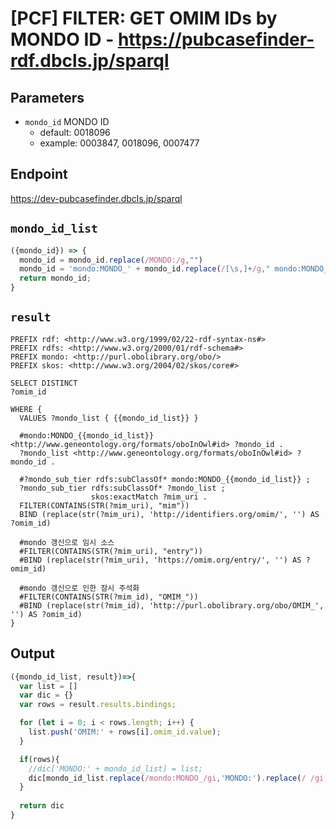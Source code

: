 # [PCF] FILTER: GET OMIM IDs by MONDO ID - https://pubcasefinder-rdf.dbcls.jp/sparql
## Parameters
* `mondo_id` MONDO ID
  * default: 0018096
  * example: 0003847, 0018096, 0007477

## Endpoint
https://dev-pubcasefinder.dbcls.jp/sparql

## `mondo_id_list`
```javascript
({mondo_id}) => {
  mondo_id = mondo_id.replace(/MONDO:/g,"")
  mondo_id = 'mondo:MONDO_' + mondo_id.replace(/[\s,]+/g," mondo:MONDO_")
  return mondo_id;
}
```

## `result` 
```sparql
PREFIX rdf: <http://www.w3.org/1999/02/22-rdf-syntax-ns#>
PREFIX rdfs: <http://www.w3.org/2000/01/rdf-schema#>
PREFIX mondo: <http://purl.obolibrary.org/obo/>
PREFIX skos: <http://www.w3.org/2004/02/skos/core#>

SELECT DISTINCT 
?omim_id

WHERE {
  VALUES ?mondo_list { {{mondo_id_list}} }
  
  #mondo:MONDO_{{mondo_id_list}} <http://www.geneontology.org/formats/oboInOwl#id> ?mondo_id .
  ?mondo_list <http://www.geneontology.org/formats/oboInOwl#id> ?mondo_id .
  
  #?mondo_sub_tier rdfs:subClassOf* mondo:MONDO_{{mondo_id_list}} ;
  ?mondo_sub_tier rdfs:subClassOf* ?mondo_list ;
                  skos:exactMatch ?mim_uri .
  FILTER(CONTAINS(STR(?mim_uri), "mim"))
  BIND (replace(str(?mim_uri), 'http://identifiers.org/omim/', '') AS ?omim_id)
  
  #mondo 갱신으로 임시 소스
  #FILTER(CONTAINS(STR(?mim_uri), "entry"))
  #BIND (replace(str(?mim_uri), 'https://omim.org/entry/', '') AS ?omim_id)
  
  #mondo 갱신으로 인한 잠시 주석화
  #FILTER(CONTAINS(STR(?mim_id), "OMIM_"))
  #BIND (replace(str(?mim_id), 'http://purl.obolibrary.org/obo/OMIM_', '') AS ?omim_id)
}
```

## Output
```javascript
({mondo_id_list, result})=>{ 
  var list = []
  var dic = {}
  var rows = result.results.bindings;

  for (let i = 0; i < rows.length; i++) {
    list.push('OMIM:' + rows[i].omim_id.value);
  }

  if(rows){
    //dic['MONDO:' + mondo_id_list] = list;
    dic[mondo_id_list.replace(/mondo:MONDO_/gi,'MONDO:').replace(/ /gi,'|')] = list;
  }
  
  return dic
}